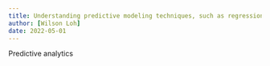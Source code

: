 ```yaml
---
title: Understanding predictive modeling techniques, such as regression and classification
author: [Wilson Loh]
date: 2022-05-01
---
```

Predictive analytics
